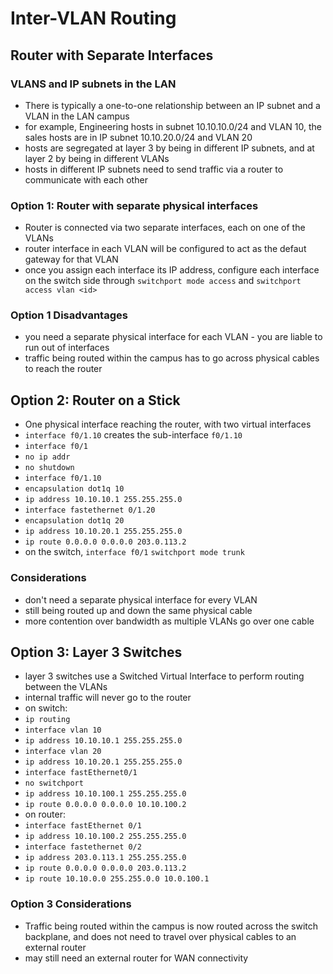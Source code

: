 # Inter-VLAN Routing
## Router with Separate Interfaces
### VLANS and IP subnets in the LAN
* There is typically a one-to-one relationship between an IP subnet and a VLAN in the LAN campus
* for example, Engineering hosts in subnet 10.10.10.0/24 and VLAN 10, the sales hosts are in IP subnet 10.10.20.0/24 and VLAN 20
* hosts are segregated at layer 3 by being in different IP subnets, and at layer 2 by being in different VLANs
* hosts in different IP subnets need to send traffic via a router to communicate with each other
### Option 1: Router with separate physical interfaces
* Router is connected via two separate interfaces, each on one of the VLANs
* router interface in each VLAN will be configured to act as the defaut gateway for that VLAN
* once you assign each interface its IP address, configure each interface on the switch side through `switchport mode access` and `switchport access vlan <id>`
### Option 1 Disadvantages
* you need a separate physical interface for each VLAN - you are liable to run out of interfaces
* traffic being routed within the campus has to go across physical cables to reach the router
## Option 2: Router on a Stick
* One physical interface reaching the router, with two virtual interfaces
* `interface f0/1.10` creates the sub-interface `f0/1.10`
* `interface f0/1`
* `no ip addr`
* `no shutdown`
* `interface f0/1.10`
* `encapsulation dot1q 10`
* `ip address 10.10.10.1 255.255.255.0`
* `interface fastethernet 0/1.20`
* `encapsulation dot1q 20`
* `ip address 10.10.20.1 255.255.255.0`
* `ip route 0.0.0.0 0.0.0.0 203.0.113.2`
* on the switch, `interface f0/1` `switchport mode trunk`
### Considerations
* don't need a separate physical interface for every VLAN
* still being routed up and down the same physical cable
* more contention over bandwidth as multiple VLANs go over one cable
## Option 3: Layer 3 Switches
* layer 3 switches use a Switched Virtual Interface to perform routing between the VLANs
* internal traffic will never go to the router
* on switch:
* `ip routing`
* `interface vlan 10`
* `ip address 10.10.10.1 255.255.255.0`
* `interface vlan 20`
* `ip address 10.10.20.1 255.255.255.0`
* `interface fastEthernet0/1`
* `no switchport`
* `ip address 10.10.100.1 255.255.255.0`
* `ip route 0.0.0.0 0.0.0.0 10.10.100.2`
* on router:
* `interface fastEthernet 0/1`
* `ip address 10.10.100.2 255.255.255.0`
* `interface fastethernet 0/2`
* `ip address 203.0.113.1 255.255.255.0`
* `ip route 0.0.0.0 0.0.0.0 203.0.113.2`
* `ip route 10.10.0.0 255.255.0.0 10.0.100.1`
### Option 3 Considerations
* Traffic being routed within the campus is now routed across the switch backplane, and does not need to travel over physical cables to an external router
* may still need an external router for WAN connectivity
